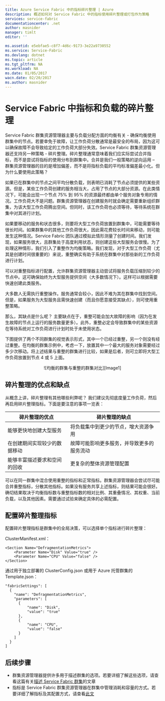 ```yaml
---
title: Azure Service Fabric 中的指标碎片整理 | Azure
description: 概述如何对 Service Fabric 中的指标使用碎片整理或打包作为策略
services: service-fabric
documentationcenter: .net
author: masnider
manager: timlt
editor: ''

ms.assetid: e5ebfae5-c8f7-4d6c-9173-3e22a9730552
ms.service: Service-Fabric
ms.devlang: dotnet
ms.topic: article
ms.tgt_pltfrm: NA
ms.workload: NA
ms.date: 01/05/2017
wacn.date: 02/20/2017
ms.author: masnider
---
```


# Service Fabric 中指标和负载的碎片整理
Service Fabric 群集资源管理器主要与负载分配方面的均衡有关 - 确保均衡使用群集中的节点。若要幸免于故障，让工作负荷分散通常是最安全的布局，因为这可以确保故障不会导致给定的工作负荷大部分失效。Service Fabric 群集资源管理器还支持另一种策略 - 碎片整理。碎片整理通常意味着我们应实际尝试合并指标，而不是尝试将指标的使用分布到群集中。合并是我们一般策略的逆向运用 – 群集资源管理器的目的是增加偏差，而不是将指标负载的平均标准偏差最小化。但为什么要使用此策略？

如果已在群集中的节点之间平均分散负载，则表明已消耗了节点必须提供的某些资源。但是，某些工作负荷创建的服务相当大，占用了节点的大部分资源。在此类情况下，可能会出现一个节点 75% 到 95% 的资源最终都由单个服务对象专用的情况。工作负荷大不是问题。群集资源管理器在创建服务时就会确定需要重新组织群集，为该大型工作负荷腾出空间。但同时，该工作负荷也必须等待，等待系统在群集中对其进行计划。

如果要移动的服务和状态很多，则要将大型工作负荷放置到群集中，可能需要等待很长时间。如果群集中的其他工作负荷很大，因此需花费较长时间来移动，则可能发生这种情况。Service Fabric 团队通过模拟此情形测量了创建时间。我们发现，如果服务很大，且群集处于高度利用状态，则创建这些大型服务会很慢。为了处理这种情形，我们引入了重整作为均衡策略。我们发现，对于大型工作负荷（尤其是创建时间很重要的）来说，重整确实有助于系统在群集中对那些新的工作负荷进行计划。

可以对重整指标进行配置，允许群集资源管理器主动尝试将服务负载压缩到较少的节点中。这可确保始终为大型服务提供空间（大多数情况下）。这样可以根据需要快速创建此类服务。

大多数人无需执行重整操作。服务通常会较小，因此不难为其在群集中找到空间。但是，如果服务为大型服务且需快速创建（而且你愿意接受其缺点），则可使用重整策略。

那么，其缺点是什么呢？ 主要缺点在于，重整可能会加大故障的影响（因为在发生故障的节点上运行的服务数量更多）。此外，重整必定会导致群集中的某些资源在等待系统对工作负荷进行计划时处于未使用状态。

下图提供了两个不同群集的视觉表示形式，其中一个已经过重整，另一个则没有经过重整。在均衡的群集示例中，考虑一下，放置其中一个最大的服务对象需要经过多少次移动。将上述结果与重整的群集进行比较，如果是后者，则可立即将大型工作负荷放置到节点 4 或 5 上面。

<center> 
![均衡的群集与重整的群集对比][Image1] 
</center>

## 碎片整理的优点和缺点
从概念上讲，碎片整理有其他哪些利弊呢？ 我们建议先彻底度量工作负荷，然后再启用碎片整理指标。下面是要注意的事项一览表：

| 碎片整理的优点 | 碎片整理的缺点 |
| --- | --- |
| 能够更快地创建大型服务 |将负载集中到更少的节点，增大资源争用 |
| 在创建期间实现较少的数据移动 |故障可能影响更多服务，并导致更多的服务流动 |
| 能够丰富描述要求和空间的回收 |更复杂的整体资源管理配置 |

可以在同一群集中混合使用重整的指标和正常指标。群集资源管理器会尝试尽可能合并重整指标，分散其他指标。如果没有服务共享上述指标，则结果可能会很好。确切结果取决于均衡指标数与重整指标数的相对比例、其重叠情况、其权重、当前负载，以及其他因素。需要通过试验来确定具体的必需配置。

## 配置碎片整理指标
配置碎片整理指标是群集中的全局决策，可以选择单个指标进行碎片整理：

ClusterManifest.xml：

```
<Section Name="DefragmentationMetrics">
    <Parameter Name="Disk" Value="true" />
    <Parameter Name="CPU" Value="false" />
</Section>
```

通过用于独立部署的 ClusterConfig.json 或用于 Azure 托管群集的 Template.json：

```
"fabricSettings": [
  {
    "name": "DefragmentationMetrics",
    "parameters": [
      {
          "name": "Disk",
          "value": "true"
      },
      {
          "name": "CPU",
          "value": "false"
      }
    ]
  }
]
```

## 后续步骤
- 群集资源管理器提供许多用于描述群集的选项。若要详细了解这些选项，请查看这篇有关[描述 Service Fabric 群集](./service-fabric-cluster-resource-manager-cluster-description.md)的文章
- 指标是 Service Fabric 群集资源管理器在群集中管理消耗和容量的方式。若要详细了解指标及其配置方式，请查看[此文](./service-fabric-cluster-resource-manager-metrics.md)

[Image1]: ./media/service-fabric-cluster-resource-manager-defragmentation-metrics/balancing-defrag-compared.png

<!---HONumber=Mooncake_0213_2017-->
<!--Update_Description: enrich introduction for "指标碎片整理"; add ClusterConfig.json script-->